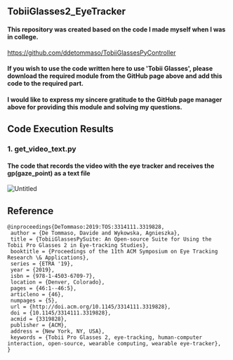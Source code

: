 ## TobiiGlasses2_EyeTracker

#### This repository was created based on the code I made myself when I was in college.

https://github.com/ddetommaso/TobiiGlassesPyController

#### If you wish to use the code written here to use 'Tobii Glasses', please download the required module from the GitHub page above and add this code to the required part.

#### I would like to express my sincere gratitude to the GitHub page manager above for providing this module and solving my questions.

## Code Execution Results
### 1. get_video_text.py 
#### The code that records the video with the eye tracker and receives the gp(gaze_point) as a text file
![Untitled](https://user-images.githubusercontent.com/69844293/182260090-94dcd6a4-f62a-4ca3-b833-25d53785a750.png)



## Reference
```
@inproceedings{DeTommaso:2019:TOS:3314111.3319828,
 author = {De Tommaso, Davide and Wykowska, Agnieszka},
 title = {TobiiGlassesPySuite: An Open-source Suite for Using the Tobii Pro Glasses 2 in Eye-tracking Studies},
 booktitle = {Proceedings of the 11th ACM Symposium on Eye Tracking Research \& Applications},
 series = {ETRA '19},
 year = {2019},
 isbn = {978-1-4503-6709-7},
 location = {Denver, Colorado},
 pages = {46:1--46:5},
 articleno = {46},
 numpages = {5},
 url = {http://doi.acm.org/10.1145/3314111.3319828},
 doi = {10.1145/3314111.3319828},
 acmid = {3319828},
 publisher = {ACM},
 address = {New York, NY, USA},
 keywords = {Tobii Pro Glasses 2, eye-tracking, human-computer interaction, open-source, wearable computing, wearable eye-tracker},
}
```

